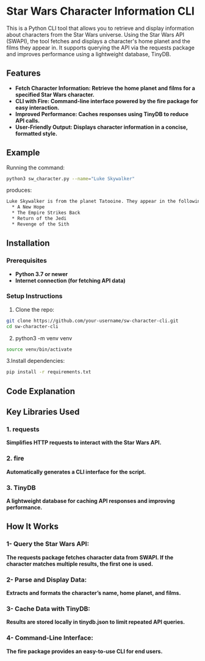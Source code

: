 # Star Wars Character Information CLI
This is a Python CLI tool that allows you to retrieve and display information about characters from the Star Wars universe.
Using the Star Wars API (SWAPI), the tool fetches and displays a character's home planet and the films they appear in. 
It supports querying the API via the requests package and improves performance using a lightweight database, TinyDB.

## Features
- **Fetch Character Information: Retrieve the home planet and films for a specified Star Wars character.**
- **CLI with Fire: Command-line interface powered by the fire package for easy interaction.**
- **Improved Performance: Caches responses using TinyDB to reduce API calls.**
- **User-Friendly Output: Displays character information in a concise, formatted style.**

## Example
Running the command:
```bash
python3 sw_character.py --name="Luke Skywalker"
```
produces:
```bash
Luke Skywalker is from the planet Tatooine. They appear in the following films:
  * A New Hope
  * The Empire Strikes Back
  * Return of the Jedi
  * Revenge of the Sith
```
## Installation
### Prerequisites
- **Python 3.7 or newer**
- **Internet connection (for fetching API data)**
### Setup Instructions
1. Clone the repo:
```bash
git clone https://github.com/your-username/sw-character-cli.git
cd sw-character-cli
```
2. python3 -m venv venv
```bash
source venv/bin/activate
```
3.Install dependencies:
```bash
pip install -r requirements.txt
```

## Code Explanation
## Key Libraries Used
### 1. requests
  **Simplifies HTTP requests to interact with the Star Wars API.**
### 2. fire
  **Automatically generates a CLI interface for the script.**
### 3. TinyDB
  **A lightweight database for caching API responses and improving performance.**

## How It Works

  ### 1- Query the Star Wars API:
  **The requests package fetches character data from SWAPI. If the character matches multiple results, the first one is used.**

  ### 2- Parse and Display Data:
  **Extracts and formats the character’s name, home planet, and films.**

  ### 3- Cache Data with TinyDB:
  **Results are stored locally in tinydb.json to limit repeated API queries.**

  ### 4- Command-Line Interface:
  **The fire package provides an easy-to-use CLI for end users.**
